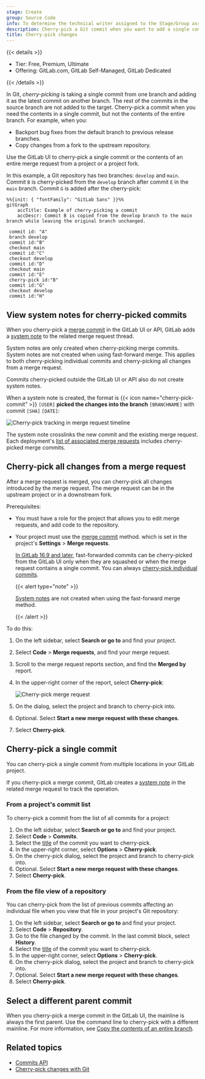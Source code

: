```yaml
---
stage: Create
group: Source Code
info: To determine the technical writer assigned to the Stage/Group associated with this page, see https://handbook.gitlab.com/handbook/product/ux/technical-writing/#assignments
description: Cherry-pick a Git commit when you want to add a single commit from one branch to another.
title: Cherry-pick changes
---
```


{{< details >}}

- Tier: Free, Premium, Ultimate
- Offering: GitLab.com, GitLab Self-Managed, GitLab Dedicated

{{< /details >}}

In Git, *cherry-picking* is taking a single commit from one branch and adding it
as the latest commit on another branch. The rest of the commits in the source branch
are not added to the target. Cherry-pick a commit when you need the
contents in a single commit, but not the contents of the entire branch. For example,
when you:

- Backport bug fixes from the default branch to previous release branches.
- Copy changes from a fork to the upstream repository.

Use the GitLab UI to cherry-pick a single commit or the contents of an entire merge request
from a project or a project fork.

In this example, a Git repository has two branches: `develop` and `main`.
Commit `B` is cherry-picked from the `develop` branch after commit `E` in the `main` branch.
Commit `G` is added after the cherry-pick:

<!-- Diagram reused in doc/topics/git/cherry_pick.md -->

```mermaid
%%{init: { "fontFamily": "GitLab Sans" }}%%
gitGraph
    accTitle: Example of cherry-picking a commit
    accDescr: Commit B is copied from the develop branch to the main branch while leaving the original branch unchanged.

 commit id: "A"
 branch develop
 commit id:"B"
 checkout main
 commit id:"C"
 checkout develop
 commit id:"D"
 checkout main
 commit id:"E"
 cherry-pick id:"B"
 commit id:"G"
 checkout develop
 commit id:"H"
```

## View system notes for cherry-picked commits

When you cherry-pick a [merge commit](methods/_index.md#merge-commit) in the GitLab UI or API, GitLab adds a
[system note](../system_notes.md) to the related merge request thread.

System notes are only created when cherry-picking merge commits. System notes are not created when
using fast-forward merge. This applies to both cherry-picking individual commits and cherry-picking
all changes from a merge request.

Commits cherry-picked outside the GitLab UI or API also do not create system notes.

When a system note is created, the format is {{< icon name="cherry-pick-commit" >}}
`[USER]` **picked the changes into the branch** `[BRANCHNAME]` with commit
`[SHA]` `[DATE]`:

![Cherry-pick tracking in merge request timeline](img/cherry_pick_mr_timeline_v15_4.png)

The system note crosslinks the new commit and the existing merge request.
Each deployment's [list of associated merge requests](../../../api/deployments.md#list-of-merge-requests-associated-with-a-deployment)
includes cherry-picked merge commits.

## Cherry-pick all changes from a merge request

After a merge request is merged, you can cherry-pick all changes introduced
by the merge request. The merge request can be in the upstream project or in
a downstream fork.

Prerequisites:

- You must have a role for the project that allows you to edit merge requests, and add
  code to the repository.
- Your project must use the [merge commit](methods/_index.md#merge-commit) method.
  which is set in the project's **Settings** > **Merge requests**.

  [In GitLab 16.9 and later](https://gitlab.com/gitlab-org/gitlab/-/issues/142152), fast-forwarded
  commits can be cherry-picked from the GitLab UI only when they are squashed or when the
  merge request contains a single commit.
  You can always [cherry-pick individual commits](#cherry-pick-a-single-commit).

  {{< alert type="note" >}}

  [System notes](#view-system-notes-for-cherry-picked-commits) are not created when using the fast-forward
  merge method.

  {{< /alert >}}

To do this:

1. On the left sidebar, select **Search or go to** and find your project.
1. Select **Code** > **Merge requests**, and find your merge request.
1. Scroll to the merge request reports section, and find the **Merged by** report.
1. In the upper-right corner of the report, select **Cherry-pick**:

   ![Cherry-pick merge request](img/cherry_pick_v15_4.png)
1. On the dialog, select the project and branch to cherry-pick into.
1. Optional. Select **Start a new merge request with these changes**.
1. Select **Cherry-pick**.

## Cherry-pick a single commit

You can cherry-pick a single commit from multiple locations in your GitLab project.

If you cherry-pick a merge commit, GitLab creates a
[system note](#view-system-notes-for-cherry-picked-commits) in the related merge request to track
the operation.

### From a project's commit list

To cherry-pick a commit from the list of all commits for a project:

1. On the left sidebar, select **Search or go to** and find your project.
1. Select **Code** > **Commits**.
1. Select the [title](https://git-scm.com/docs/git-commit#_discussion) of the commit you want to cherry-pick.
1. In the upper-right corner, select **Options** > **Cherry-pick**.
1. On the cherry-pick dialog, select the project and branch to cherry-pick into.
1. Optional. Select **Start a new merge request with these changes**.
1. Select **Cherry-pick**.

### From the file view of a repository

You can cherry-pick from the list of previous commits affecting an individual file
when you view that file in your project's Git repository:

1. On the left sidebar, select **Search or go to** and find your project.
1. Select **Code** > **Repository**.
1. Go to the file changed by the commit. In the last commit block, select **History**.
1. Select the [title](https://git-scm.com/docs/git-commit#_discussion)
   of the commit you want to cherry-pick.
1. In the upper-right corner, select **Options** > **Cherry-pick**.
1. On the cherry-pick dialog, select the project and branch to cherry-pick into.
1. Optional. Select **Start a new merge request with these changes**.
1. Select **Cherry-pick**.

## Select a different parent commit

When you cherry-pick a merge commit in the GitLab UI, the mainline is always the
first parent. Use the command line to cherry-pick with a different mainline. For more information, see
[Copy the contents of an entire branch](../../../topics/git/cherry_pick.md#copy-the-contents-of-an-entire-branch).

## Related topics

- [Commits API](../../../api/commits.md#cherry-pick-a-commit)
- [Cherry-pick changes with Git](../../../topics/git/cherry_pick.md)
